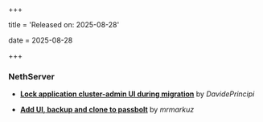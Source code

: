 +++

title = 'Released on: 2025-08-28'

date = 2025-08-28

+++

### NethServer

- **[Lock application cluster-admin UI during migration](https://github.com/NethServer/dev/issues/7567)** by *DavidePrincipi*

- **[Add UI, backup and clone to passbolt](https://github.com/NethServer/dev/issues/7518)** by *mrmarkuz*

